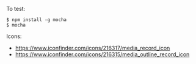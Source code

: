 To test:

```
$ npm install -g mocha
$ mocha
```

Icons:

* <https://www.iconfinder.com/icons/216317/media_record_icon>
* <https://www.iconfinder.com/icons/216315/media_outline_record_icon>
